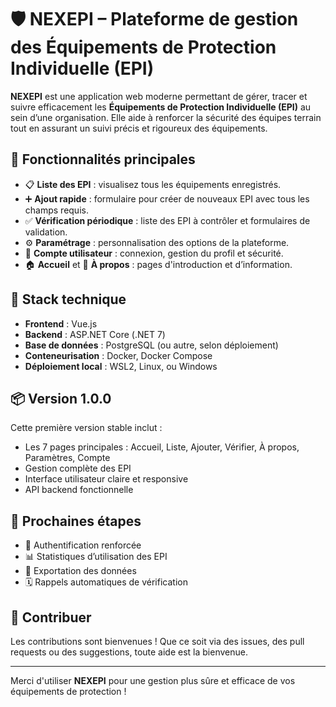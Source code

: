 # 🛡️ NEXEPI – Plateforme de gestion des Équipements de Protection Individuelle (EPI)

**NEXEPI** est une application web moderne permettant de gérer, tracer et suivre efficacement les **Équipements de Protection Individuelle (EPI)** au sein d’une organisation. Elle aide à renforcer la sécurité des équipes terrain tout en assurant un suivi précis et rigoureux des équipements.

## 🚀 Fonctionnalités principales

* 📋 **Liste des EPI** : visualisez tous les équipements enregistrés.
* ➕ **Ajout rapide** : formulaire pour créer de nouveaux EPI avec tous les champs requis.
* ✅ **Vérification périodique** : liste des EPI à contrôler et formulaires de validation.
* ⚙️ **Paramétrage** : personnalisation des options de la plateforme.
* 🔐 **Compte utilisateur** : connexion, gestion du profil et sécurité.
* 🏠 **Accueil** et 📄 **À propos** : pages d'introduction et d’information.

## 🧰 Stack technique

* **Frontend** : Vue.js
* **Backend** : ASP.NET Core (.NET 7)
* **Base de données** : PostgreSQL (ou autre, selon déploiement)
* **Conteneurisation** : Docker, Docker Compose
* **Déploiement local** : WSL2, Linux, ou Windows

## 📦 Version 1.0.0

Cette première version stable inclut :

* Les 7 pages principales : Accueil, Liste, Ajouter, Vérifier, À propos, Paramètres, Compte
* Gestion complète des EPI
* Interface utilisateur claire et responsive
* API backend fonctionnelle

## 🛃️ Prochaines étapes

* 🔐 Authentification renforcée
* 📊 Statistiques d’utilisation des EPI
* 📁 Exportation des données
* 🗓️ Rappels automatiques de vérification

## 🤝 Contribuer

Les contributions sont bienvenues ! Que ce soit via des issues, des pull requests ou des suggestions, toute aide est la bienvenue.

---

Merci d'utiliser **NEXEPI** pour une gestion plus sûre et efficace de vos équipements de protection !
